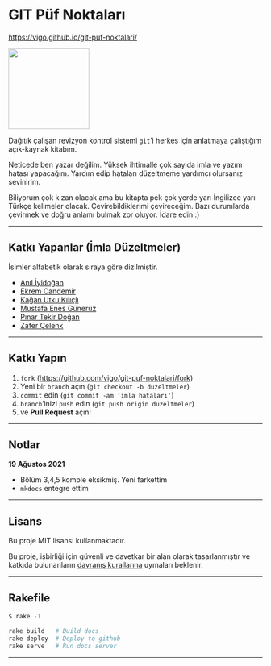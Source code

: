 # GIT Püf Noktaları

https://vigo.github.io/git-puf-noktalari/

<a target="_blank" href="https://www.patreon.com/vigoo"><img src="https://c5.patreon.com/external/logo/become_a_patron_button@2x.png" width="160"></a>

Dağıtık çalışan revizyon kontrol sistemi `git`’i herkes için anlatmaya
çalıştığım açık-kaynak kitabım.

Neticede ben yazar değilim. Yüksek ihtimalle çok sayıda imla ve yazım hatası
yapacağım. Yardım edip hataları düzeltmeme yardımcı olursanız sevinirim.

Biliyorum çok kızan olacak ama bu kitapta pek çok yerde yarı İngilizce yarı
Türkçe kelimeler olacak. Çevirebildiklerimi çevireceğim. Bazı durumlarda
çevirmek ve doğru anlamı bulmak zor oluyor. İdare edin :)

---

## Katkı Yapanlar (İmla Düzeltmeler)

İsimler alfabetik olarak sıraya göre dizilmiştir.

- [Anıl İyidoğan](https://github.com/aniliyidogan)
- [Ekrem Candemir](https://github.com/EkremC)
- [Kağan Utku Kılıçlı](https://github.com/kaganuk)
- [Mustafa Enes Güneruz](https://github.com/menesdev)
- [Pınar Tekir Doğan](https://github.com/pnrtkr)
- [Zafer Çelenk](https://github.com/zafer06)

---

## Katkı Yapın

1. `fork` (https://github.com/vigo/git-puf-noktalari/fork)
1. Yeni bir `branch` açın (`git checkout -b duzeltmeler`)
1. `commit` edin (`git commit -am 'imla hataları'`)
1. `branch`’inizi `push` edin (`git push origin duzeltmeler`)
1. ve **Pull Request** açın!

---

## Notlar

**19 Ağustos 2021**

- Bölüm 3,4,5 komple eksikmiş. Yeni farkettim
- `mkdocs` entegre ettim

---

## Lisans

Bu proje MIT lisansı kullanmaktadır.

Bu proje, işbirliği için güvenli ve davetkar bir alan olarak tasarlanmıştır ve
katkıda bulunanların [davranış kurallarına][coc] uymaları beklenir.

---

## Rakefile

```bash
$ rake -T

rake build   # Build docs
rake deploy  # Deploy to github
rake serve   # Run docs server
```

---

[coc]: https://github.com/vigo/git-puf-noktalari/blob/main/CODE_OF_CONDUCT.md
